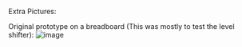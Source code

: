 Extra Pictures:

Original prototype on a breadboard (This was mostly to test the level shifter):
![image](https://github.com/GitYaSome/HTW-Pixel-Controllers/assets/18668499/574d53e0-a9c7-41be-9f74-13649d4ac685)
